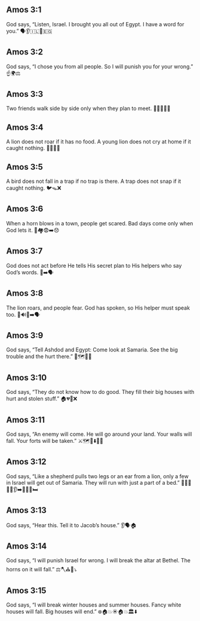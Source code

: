 ## Amos 3:1
God says, “Listen, Israel. I brought you all out of Egypt. I have a word for you.” 🗣️👂🇮🇱🧭🇪🇬
## Amos 3:2
God says, “I chose you from all people. So I will punish you for your wrong.” ☝️🌍⚖️
## Amos 3:3
Two friends walk side by side only when they plan to meet. 🚶‍♂️🚶‍♀️🤝
## Amos 3:4
A lion does not roar if it has no food. A young lion does not cry at home if it caught nothing. 🦁🌳❌🍖
## Amos 3:5
A bird does not fall in a trap if no trap is there. A trap does not snap if it caught nothing. 🐦🪤❌
## Amos 3:6
When a horn blows in a town, people get scared. Bad days come only when God lets it. 📯🏘️😨➡️😞
## Amos 3:7
God does not act before He tells His secret plan to His helpers who say God’s words. 🤫➡️🗣️
## Amos 3:8
The lion roars, and people fear. God has spoken, so His helper must speak too. 🦁🔊😨➡️🗣️
## Amos 3:9
God says, “Tell Ashdod and Egypt: Come look at Samaria. See the big trouble and the hurt there.” 📣🗺️👀😟
## Amos 3:10
God says, “They do not know how to do good. They fill their big houses with hurt and stolen stuff.” 🏠💔👜❌
## Amos 3:11
God says, “An enemy will come. He will go around your land. Your walls will fall. Your forts will be taken.” ⚔️🗺️🧱⬇️🏰❌
## Amos 3:12
God says, “Like a shepherd pulls two legs or an ear from a lion, only a few in Israel will get out of Samaria. They will run with just a part of a bed.” 👨‍🌾🦁🦵🦵👂➡️👥🏃‍♂️🛏️
## Amos 3:13
God says, “Hear this. Tell it to Jacob’s house.” 👂🗣️🏠
## Amos 3:14
God says, “I will punish Israel for wrong. I will break the altar at Bethel. The horns on it will fall.” ⚖️🪓⛪️📯⤵️
## Amos 3:15
God says, “I will break winter houses and summer houses. Fancy white houses will fall. Big houses will end.” ❄️🏠💥☀️🏠💥🏛️⬇️
